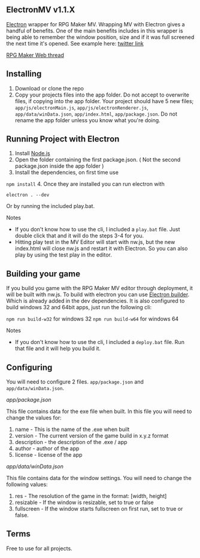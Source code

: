 ## ElectronMV v1.1.X
[Electron](http://electron.atom.io/) wrapper for RPG Maker MV. Wrapping MV with Electron gives a handful of benefits. One of the main benefits includes in this wrapper is being able to remember the window position, size and if it was full screened the next time it's opened. See example here:
[twitter link](https://twitter.com/QuasiXi/status/802891839040733184)

[RPG Maker Web thread](http://forums.rpgmakerweb.com/index.php?/topic/71778-electronmv/)

## Installing
1. Download or clone the repo
2. Copy your projects files into the app folder. Do not accept to overwrite files, if copying into the app folder. Your project should have 5 new files; `app/js/electronMain.js`, `app/js/electronRenderer.js`, `app/data/winData.json`, `app/index.html`, `app/package.json`. Do not rename the app folder unless you know what you're doing.

## Running Project with Electron
1. Install [Node.js](https://nodejs.org/en/download/)
2. Open the folder containing the first package.json. ( Not the second package.json inside the app folder )
3. Install the dependencies, on first time use

 `npm install`
4. Once they are installed you can run electron with

 `electron . --dev`

  Or by running the included play.bat.

Notes

- If you don't know how to use the cli, I included a `play.bat` file. Just double click that and it will do the steps 3-4 for you.
- Hitting play test in the MV Editor will start with nw.js, but the new index.html will close nw.js and restart it with Electron. So you can also play by using the test play in the editor.

## Building your game
If you build you game with the RPG Maker MV editor through deployment, it will be built with nw.js. To build with electron you can use [Electron builder](https://github.com/electron-userland/electron-builder). Which is already added in the dev dependencies. It is also configured to build windows 32 and 64bit apps, just run the following cli:

`npm run build-w32` for windows 32
`npm run build-w64` for windows 64

Notes

- If you don't know how to use the cli, I included a `deploy.bat` file. Run that file and it will help you build it.

## Configuring
You will need to configure 2 files. `app/package.json` and `app/data/winData.json`.

*app/package.json*

This file contains data for the exe file when built. In this file you will need to change the values for:

1. name - This is the name of the .exe when built
2. version - The current version of the game build in x.y.z format
3. description - the description of the .exe / app
4. author - author of the app
5. license - license of the app

*app/data/winData.json*

This file contains data for the window settings. You will need to change the following values:

1. res - The resolution of the game in the format: [width, height]
2. resizable - If the window is resizable, set to true or false
3. fullscreen - If the window starts fullscreen on first run, set to true or false.

## Terms
Free to use for all projects.
